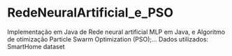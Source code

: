 # RedeNeuralArtificial_e_PSO
Implementação em Java de Rede neural artificial MLP em Java, e Algoritmo de otimização Particle Swarm Optimization (PSO);... Dados utilizados: SmartHome  dataset

